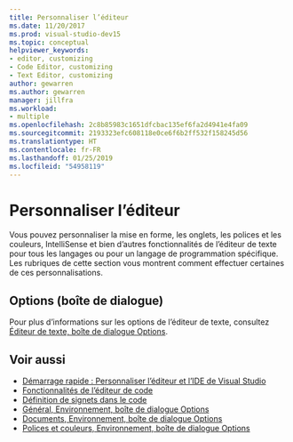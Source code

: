 ```yaml
---
title: Personnaliser l’éditeur
ms.date: 11/20/2017
ms.prod: visual-studio-dev15
ms.topic: conceptual
helpviewer_keywords:
- editor, customizing
- Code Editor, customizing
- Text Editor, customizing
author: gewarren
ms.author: gewarren
manager: jillfra
ms.workload:
- multiple
ms.openlocfilehash: 2c8b85983c1651dfcbac135ef6fa2d4941e4fa09
ms.sourcegitcommit: 2193323efc608118e0ce6f6b2ff532f158245d56
ms.translationtype: HT
ms.contentlocale: fr-FR
ms.lasthandoff: 01/25/2019
ms.locfileid: "54958119"
---
```

# <a name="customize-the-editor"></a>Personnaliser l’éditeur

Vous pouvez personnaliser la mise en forme, les onglets, les polices et les couleurs, IntelliSense et bien d’autres fonctionnalités de l’éditeur de texte pour tous les langages ou pour un langage de programmation spécifique. Les rubriques de cette section vous montrent comment effectuer certaines de ces personnalisations.

## <a name="options-dialog-box"></a>Options (boîte de dialogue)

Pour plus d’informations sur les options de l’éditeur de texte, consultez [Éditeur de texte, boîte de dialogue Options](../ide/reference/text-editor-options-dialog-box.md).

## <a name="see-also"></a>Voir aussi

- [Démarrage rapide : Personnaliser l’éditeur et l’IDE de Visual Studio](../ide/quickstart-personalize-the-ide.md)
- [Fonctionnalités de l’éditeur de code](../ide/writing-code-in-the-code-and-text-editor.md)
- [Définition de signets dans le code](../ide/setting-bookmarks-in-code.md)
- [Général, Environnement, boîte de dialogue Options](../ide/reference/general-environment-options-dialog-box.md)
- [Documents, Environnement, boîte de dialogue Options](../ide/reference/documents-environment-options-dialog-box.md)
- [Polices et couleurs, Environnement, boîte de dialogue Options](../ide/reference/fonts-and-colors-environment-options-dialog-box.md)